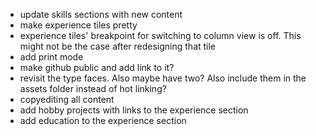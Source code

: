 - update skills sections with new content
- make experience tiles pretty
- experience tiles' breakpoint for switching to column view is off. This might not be the case after redesigning that tile
- add print mode
- make github public and add link to it?
- revisit the type faces. Also maybe have two? Also include them in the assets folder instead of hot linking?
- copyediting all content
- add hobby projects with links to the experience section
- add education to the experience section

